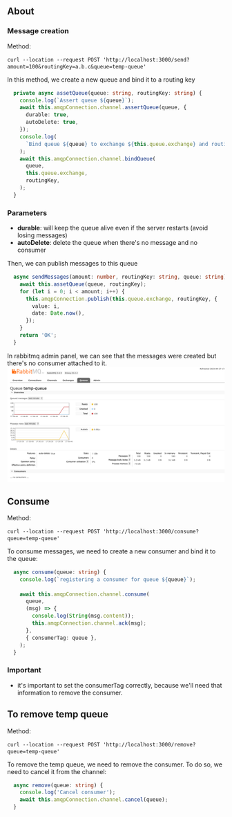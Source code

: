 ## About

### Message creation
Method:
```text
curl --location --request POST 'http://localhost:3000/send?amount=100&routingKey=a.b.c&queue=temp-queue'
```

In this method, we create a new queue and bind it to a routing key
```typescript
  private async assetQueue(queue: string, routingKey: string) {
    console.log(`Assert queue ${queue}`);
    await this.amqpConnection.channel.assertQueue(queue, {
      durable: true,
      autoDelete: true,
    });
    console.log(
      `Bind queue ${queue} to exchange ${this.queue.exchange} and routing key ${routingKey}`,
    );
    await this.amqpConnection.channel.bindQueue(
      queue,
      this.queue.exchange,
      routingKey,
    );
  }
```
### Parameters
- **durable**: will keep the queue alive even if the server restarts (avoid losing messages)
- **autoDelete**: delete the queue when there's no message and no consumer

Then, we can publish messages to this queue
```typescript
  async sendMessages(amount: number, routingKey: string, queue: string) {
    await this.assetQueue(queue, routingKey);
    for (let i = 0; i < amount; i++) {
      this.amqpConnection.publish(this.queue.exchange, routingKey, {
        value: i,
        date: Date.now(),
      });
    }
    return 'OK';
  }
```
In rabbitmq admin panel, we can see that the messages were created but there's no consumer attached to it.
![img.png](img.png)

## Consume
Method:
```text
curl --location --request POST 'http://localhost:3000/consume?queue=temp-queue'
```

To consume messages, we need to create a new consumer and bind it to the queue:
```typescript
  async consume(queue: string) {
    console.log(`registering a consumer for queue ${queue}`);

    await this.amqpConnection.channel.consume(
      queue,
      (msg) => {
        console.log(String(msg.content));
        this.amqpConnection.channel.ack(msg);
      },
      { consumerTag: queue },
    );
  }
```
### Important
- it's important to set the consumerTag correctly, because we'll need that information to remove the consumer.

## To remove temp queue
Method:
```text
curl --location --request POST 'http://localhost:3000/remove?queue=temp-queue'
```
To remove the temp queue, we need to remove the consumer. To do so, we need to cancel it from the channel:
```typescript
  async remove(queue: string) {
    console.log('Cancel consumer');
    await this.amqpConnection.channel.cancel(queue);
  }
```

